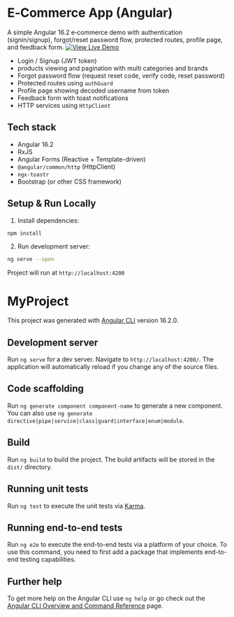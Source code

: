# E‑Commerce App (Angular)

A simple Angular 16.2 e‑commerce demo with authentication (signin/signup), forgot/reset password flow, protected routes, profile page, and feedback form.
[![View Live Demo](https://img.shields.io/badge/Live-Demo-brightgreen)](https://e-commerce-app-fresh.netlify.app/)


* Login / Signup (JWT token)
* products viewing and pagination with multi categories and brands
* Forgot password flow (request reset code, verify code, reset password)
* Protected routes using `authGuard`
* Profile page showing decoded username from token
* Feedback form with toast notifications
* HTTP services using `HttpClient`

## Tech stack

* Angular 16.2
* RxJS
* Angular Forms (Reactive + Template-driven)
* `@angular/common/http` (HttpClient)
* `ngx-toastr`
* Bootstrap (or other CSS framework)

## Setup & Run Locally

1. Install dependencies:

```bash
npm install
```

2. Run development server:

```bash
ng serve --open
```

Project will run at `http://localhost:4200`

# MyProject

This project was generated with [Angular CLI](https://github.com/angular/angular-cli) version 16.2.0.

## Development server

Run `ng serve` for a dev server. Navigate to `http://localhost:4200/`. The application will automatically reload if you change any of the source files.

## Code scaffolding

Run `ng generate component component-name` to generate a new component. You can also use `ng generate directive|pipe|service|class|guard|interface|enum|module`.

## Build

Run `ng build` to build the project. The build artifacts will be stored in the `dist/` directory.

## Running unit tests

Run `ng test` to execute the unit tests via [Karma](https://karma-runner.github.io).

## Running end-to-end tests

Run `ng e2e` to execute the end-to-end tests via a platform of your choice. To use this command, you need to first add a package that implements end-to-end testing capabilities.

## Further help

To get more help on the Angular CLI use `ng help` or go check out the [Angular CLI Overview and Command Reference](https://angular.io/cli) page.

